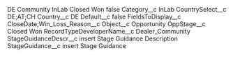 <?xml version="1.0" encoding="UTF-8"?>
<CustomMetadata xmlns="http://soap.sforce.com/2006/04/metadata" xmlns:xsi="http://www.w3.org/2001/XMLSchema-instance" xmlns:xsd="http://www.w3.org/2001/XMLSchema">
    <label>DE Community InLab Closed Won</label>
    <protected>false</protected>
    <values>
        <field>Category__c</field>
        <value xsi:type="xsd:string">InLab</value>
    </values>
    <values>
        <field>CountrySelect__c</field>
        <value xsi:type="xsd:string">DE;AT;CH</value>
    </values>
    <values>
        <field>Country__c</field>
        <value xsi:type="xsd:string">DE</value>
    </values>
    <values>
        <field>Default__c</field>
        <value xsi:type="xsd:boolean">false</value>
    </values>
    <values>
        <field>FieldsToDisplay__c</field>
        <value xsi:type="xsd:string">CloseDate;Win_Loss_Reason__c</value>
    </values>
    <values>
        <field>Object__c</field>
        <value xsi:type="xsd:string">Opportunity</value>
    </values>
    <values>
        <field>OppStage__c</field>
        <value xsi:type="xsd:string">Closed Won</value>
    </values>
    <values>
        <field>RecordTypeDeveloperName__c</field>
        <value xsi:type="xsd:string">Dealer_Community</value>
    </values>
    <values>
        <field>StageGuidanceDescr__c</field>
        <value xsi:type="xsd:string">insert Stage Guidance Description</value>
    </values>
    <values>
        <field>StageGuidance__c</field>
        <value xsi:type="xsd:string">insert Stage Guidance</value>
    </values>
</CustomMetadata>
